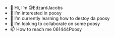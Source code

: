 - 👋 Hi, I’m @EdzardJacobs
- 👀 I’m interested in poosy
- 🌱 I’m currently learning how to destoy da poosy
- 💞️ I’m looking to collaborate on some poosy
- 📫 How to reach me 061444Poosy

<!---
EdzardJacobs/EdzardJacobs is a ✨ special ✨ repository because its `README.md` (this file) appears on your GitHub profile.
You can click the Preview link to take a look at your changes.
--->
